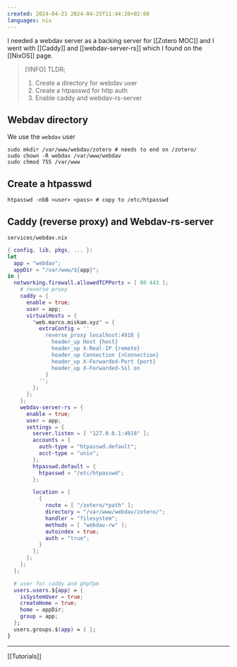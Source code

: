 ```yaml
---
created: 2024-04-23 2024-04-25T11:44:20+02:00
languages: nix
---
```


I needed a webdav server as a backing server for [[Zotero MOC]] and I went with [[Caddy]] and [[webdav-server-rs]] which I found on the [[NixOS]] page.

> [!INFO] TLDR;
>
> 1. Create a directory for webdav user
> 2. Create a htpasswd for http auth
> 3. Enable caddy and webdav-rs-server

## Webdav directory

We use the `webdav` user

```shell
sudo mkdir /var/www/webdav/zotero # needs to end on /zotero/
sudo chown -R webdav /var/www/webdav
sudo chmod 755 /var/www
```

## Create a htpasswd

```shell
htpasswd -nbB <user> <pass> # copy to /etc/htpasswd
```

## Caddy (reverse proxy) and Webdav-rs-server

`services/webdav.nix`

```nix
{ config, lib, pkgs, ... }:
let
  app = "webdav";
  appDir = "/var/www/${app}";
in {
  networking.firewall.allowedTCPPorts = [ 80 443 ];                                                                                                                                                   services = {
    # reverse proxy
    caddy = {
      enable = true;
      user = app;
      virtualHosts = {
        "web.marco.miskam.xyz" = {
          extraConfig = ''
            reverse_proxy localhost:4918 {
              header_up Host {host}
              header_up X-Real-IP {remote}
              header_up Connection {>Connection}
              header_up X-Forwarded-Port {port}
              header_up X-Forwarded-Ssl on
            }
          '';
        };
      };
    };
    webdav-server-rs = {
      enable = true;
      user = app;
      settings = {
        server.listen = [ "127.0.0.1:4918" ];
        accounts = {
          auth-type = "htpasswd.default";
          acct-type = "unix";
        };
        htpasswd.default = {
          htpasswd = "/etc/htpasswd";
        };

        location = [
          {
            route = [ "/zotero/*path" ];
            directory = "/var/www/webdav/zotero/";
            handler = "filesystem";
            methods = [ "webdav-rw" ];
            autoindex = true;
            auth = "true";
          }
        ];
      };
    };
  };

  # user for caddy and phpfpm
  users.users.${app} = {
    isSystemUser = true;
    createHome = true;
    home = appDir;
    group = app;
  };
  users.groups.${app} = { };
}
```

---

[[Tutorials]]
